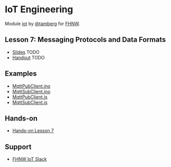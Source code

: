 # IoT Engineering
Module [iot](https://www.fhnw.ch/de/studium/module/9280188) by [@tamberg](https://twitter.com/tamberg) for [FHNW](https://www.fhnw.ch/).

## Lesson 7: Messaging Protocols and Data Formats
- [Slides](http://www.tamberg.org/fhnw/2019/IoT07MessagingProtocols.pdf) TODO
- [Handout](http://www.tamberg.org/fhnw/2019/IoT07MessagingProtocolsHandout.pdf) TODO

## Examples
- [MqttPubClient.ino](Arduino/MqttPubClient/MqttPubClient.ino)
- [MqttSubClient.ino](Arduino/MqttSubClient/MqttSubClient.ino)
- [MqttPubClient.js](Nodejs/MqttPubClient.js)
- [MqttSubClient.js](Nodejs/MqttSubClient.js)

## Hands-on
- [Hands-on Lesson 7](../../../../fhnw-iot-work-07/blob/master/README.md)

## Support
- [FHNW IoT Slack](https://fhnw-iot.slack.com/)
